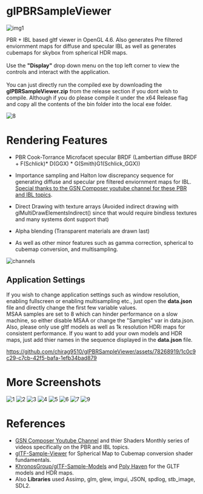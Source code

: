 # glPBRSampleViewer
![img1](./img/img1.png)

PBR + IBL based gltf viewer in OpenGL 4.6. Also generates Pre filtered enviornment maps for diffuse and specular IBL as well as generates cubemaps for skybox from spherical HDR maps.\
\
Use the **"Display"** drop down menu on the top left corner to view the controls and interact with the application.\
\
You can just directly run the compiled exe by downloading the **glPBRSampleViewer.zip** from the release section if you dont wish to compile. Although if you do please compile it under the x64 Release flag and copy all the contents of the bin folder into the local exe folder.

![8](./img/8.png)

# Rendering Features
* PBR Cook-Torrance Microfacet specular BRDF (Lambertian diffuse BRDF + F(Schlick)* D(GGX) * G(Smith)G1(Schlick_GGX)) 
* Importance sampling and Halton low discrepancy sequence for generating diffuse and specular pre filtered enviornment maps for IBL.\
  [Special thanks to the GSN Composer youtube channel for these PBR and IBL topics](https://www.youtube.com/@gsn-composer).
  
* Direct Drawing with texture arrays (Avoided indirect drawing with glMultiDrawElementsIndirect() since that would require bindless textures and many systems dont support that)
* Alpha blending (Transparent materials are drawn last)
* As well as other minor features such as  gamma correction, spherical to cubemap conversion, and multisampling.

![channels](./img/channels.png)

## Application Settings
If you wish to change application settings such as window resolution, enabling fullscreen or enabling multisampling etc., just open the **data.json** file and directly change the first few variable values.\
MSAA samples are set to 8 which can hinder performance on a slow machine, so either disable MSAA or change the "Samples" var in data.json.\
Also, please only use gltf models as well as 1k resolution HDRi maps for consistent performance. If you want to add your own models and HDR maps, just add thier names in the sequence displayed in the **data.json** file.

https://github.com/chirag9510/glPBRSampleViewer/assets/78268919/1c0c9c29-c7cb-42f5-bafa-1efb34bad879

# More Screenshots
![1](./img/1.png)
![2](./img/2.png)
![3](./img/3.png)
![4](./img/4.png)
![5](./img/5.png)
![6](./img/6.png)
![7](./img/7.png)
![9](./img/9.png)

# References
* [GSN Composer Youtube Channel](https://www.youtube.com/@gsn-composer) and thier Shaders Monthly series of videos specifically on the PBR and IBL topics.
* [glTF-Sample-Viewer](https://github.com/KhronosGroup/glTF-Sample-Viewer) for Spherical Map to Cubemap conversion shader fundamentals.
* [KhronosGroup/glTF-Sample-Models](https://github.com/KhronosGroup/glTF-Sample-Models) and [Poly Haven](https://polyhaven.com/) for the GLTF models and HDR maps.
* Also **Libraries** used Assimp, glm, glew, imgui, JSON, spdlog, stb_image, SDL2.
